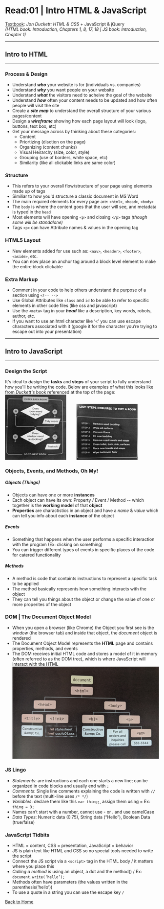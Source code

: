 # Read:01 \| Intro HTML & JavaScript
[Textbook](https://www.amazon.com/dp/1118907442/ref=cm_sw_em_r_mt_dp_U_X77.EbAN2ACE2): _Jon Duckett: HTML & CSS_ + JavaScript & jQuery  
*(HTML book: Introduction, Chapters 1, 8, 17, 18 \| JS book: Introduction, Chapter 1)*  

---
## Intro to HTML
---

### Process & Design
- Understand **_who_** your website is for (individuals vs. companies)
- Understand **_why_** you want people on your website
- Understand **_what_** the visitors need to acheive the goal of the website
- Understand **_how_** often your content needs to be updated and how often people will visit the site
- Create a **_site map_** to understand the overall structure of your various pages/content
- Design a **_wireframe_** showing how each page layout will look (logo, buttons, text box, etc)
- Get your message across by thinking about these categories: 
   - Content
   - Priortizing (disction on the page)
   - Organizing (content chunks)
   - Visual Heirarchy (size, color, style)
   - Grouping (use of borders, white space, etc)
   - Similarity (like all clickable links are same color)

### Structure
- This refers to your overall flow/structure of your page using elements made up of tags
- Similiar to how you'd structure a classic document in MS Word
- The main required elements for every page are: ```<html>```, ```<head>```, ```<body>```
- The ```body``` is where the content goes that the user will see, and metadata is typed in the ```head```
- Most elements will have opening ```<p>``` and closing ```</p>``` tags *(though some will be standalone)*
- Tags ```<p>``` can have Attribute names & values in the opening tag

### HTML5 Layout
- New elements added for use such as: ```<nav>```, ```<header>```, ```<footer>```, ```<aside>```, etc.
- You can now place an anchor tag around a block level element to make the entire block clickable

### Extra Markup
- Comment in your code to help others understand the purpose of a section using ```<!-- -->```
- Use Global Attributes like ```class``` and ```id``` to be able to refer to specific elements in other code files (like css and javascript)
- Use the ```<meta>``` tag in your **_head_** like a description, key words, robots, author, etc. 
- If you want to use an html character like ‘<’ you can use escape characters associated with it (google it for the character you’re trying to escape out into your presentation)

---

## Intro to JavaScript
---

### Design the Script
It's ideal to *design* the **tasks** and **steps** of your script to fully understand how you'll be writing the code. Below are examples of what this looks like from *Duckett's* book referenced at the top of the page:   
<img src="images/jsDesignTasks.jpg" width="200" alt="Task Design" style="margin-right: 30px">
<img src="images/jsDesignSteps.jpg" width="200" alt="Step Design">

### Objects, Events, and Methods, Oh My!
##### Objects (Things)
- Objects can have one or more **instances**
- Each object can have its own: Property / Event / Method -- which together is the **working model** of that **object**
- **Properties** are charactistics in an object and have a *name* & *value* which can tell you info about each **instance** of the object
##### Events 
- Something that happens when the user performs a specific interaction with the program (Ex: clicking on something)
- You can trigger different types of events in specific places of the code for catered functionality
##### Methods
- A method is code that containts instructions to represent a specific task to be applied
- The method basically represents how something interacts with the object
- They can tell you things about the object or change the value of one or more properites of the object

### DOM | The **D**ocument **O**bject **M**odel
- When you open a browser (like Chrome) the Object you first see is the *window* (the browser tab) and inside that object, the *document* object is rendered
- The Document Object Model represents the **HTML** page and contains properties, methods, and events
- The DOM receives initial HTML code and stores a model of it in memory (often referred to as the DOM tree), which is where JavaScript will interact with the HTML
![DOM Tree](/images/domTree.jpg)

### JS Lingo
- *Statements*: are instructions and each one starts a new line; can be organized in code blocks and usually end with `;`
- *Comments*: Single line comments explaining the code is written with `//` before the text (multi-line uses `/* */`)
- *Variables*: declare them like this `var thing;`, assign them using = Ex: `thing = 3;`
- Names can’t start with a number, cannot use - or . and use camelCase
- *Data Types*: Numeric data (0.75), String data (“Hello”), Boolean Data (true/false)  

### JavaScript Tidbits
- HTML = content, CSS = presentation, JavaScript = behavior
- JS is plain text like HTML and CSS so no special tools needed to write the script
- Connect the JS script via a `<script>` tag in the HTML body / it matters where you place this
- _Calling a method_ is using an object, a dot and the method() / Ex: `document.write(‘hello’);`
- Methods often have parameters (the values written in the parenthesis(‘hello’))
- To use a quote in a string you can use the escape key `/`

[Back to Home](README.md)